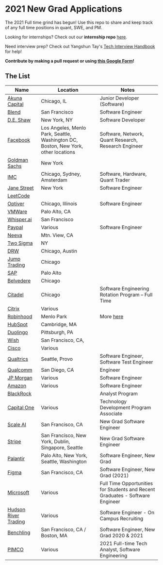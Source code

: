 # 2021 New Grad Applications

The 2021 Full time grind has begun! Use this repo to share and keep track of any full time positions in quant, SWE, and PM.  

Looking for internships? Check out our **internship repo** [here](https://github.com/Pitt-CSC/Summer2021-Internships).

Need interview prep? Check out Yangshun Tay's [Tech Interview Handbook](https://yangshun.github.io/tech-interview-handbook/) for help!

**Contribute by making a pull request or using [this Google Form](https://bit.ly/3cUV89H)!**

## The List

| Name  |  Location |  Notes |
|---|---|-------------|
|[Akuna Capital](https://akunacapital.com/job-details?gh_jid=2236978&gh_src=fcb01e3f1us) | Chicago, IL | Junior Developer (Software)|
|[Blend](https://blend.com/company/careers/opening/?oid=ecccb3f7-d3d7-41fb-b2fb-32352c578813)| San Francisco | Software Engineer|
|[D.E. Shaw](https://www.deshaw.com/careers/software-developer-new-york-2646)| New York, NY | Software Developer |
|[Facebook](https://www.facebook.com/careers/jobs/?q=university%20grad)| Los Angeles, Menlo Park, Seattle, Washington DC, Boston, New York, other locations | Software, Network, Quant Research, Research Engineer |
|[Goldman Sachs](https://goldmansachs.tal.net/vx/lang-en-GB/mobile-0/brand-2/user-1786316/xf-6c8bbd207c0e/candidate/so/pm/1/pl/1/opp/1-New-Analyst-New-Associate-Full-time-roles/en-GB)| New York | |
|[IMC](https://careers.imc.com/us/en/c/graduates-jobs) | Chicago, Sydney, Amsterdam | Software, Hardware, Quant Trader|
|[Jane Street](https://www.janestreet.com/join-jane-street/position/4743431002/) | New York | Software Engineer|
|[LeetCode](https://www.cognitoforms.com/LeetCodeLLC/LeetCodeFullStackEngineerApplicationNewGrad)| | |
|[Optiver](https://www.optiver.com/na/en/job-opportunities/us-4200121002?foo=bar)| Chicago, Illinois | Software Engineer |
|[VMWare](https://careers.vmware.com/new-graduates/jobs/R2009349?lang=en-us)| Palo Alto, CA| |
|[Whisper.ai](https://boards.greenhouse.io/whisperai/jobs/4465259002?gh_src=3202a8272)| San Francisco | |
|[Paypal](https://jobsearch.paypal-corp.com/en-US/search?keywords=graduate&location=&facetcountry=us) | Various | Software Engineer |
|[Neeva](https://jobs.lever.co/neeva/d95ffe9a-0717-49a0-be61-e59c5bf01b49)| Mtn. View, CA | |
|[Two Sigma](https://careers.twosigma.com/careers/RegisterMethod?jobId=714&source=PittCSC)| NY | |
|[DRW](https://drw.com/careers/job/1352350)| Chicago, Austin | |
|[Jump Trading](https://www.jumptrading.com/apply.html?gh_jid=1847809)| Chicago | |
|[SAP](https://jobs.sap.com/job/Palo-Alto-Silicon-Valley-Next-Talent-Rotational-Program-2021-Job-CA-94303/609822201) | Palo Alto | |
|[Belvedere](https://belvederetrading.applicantstack.com/x/detail/a2sa4x0hfsr9?noia=1) | Chicago | |
|[Citadel](https://www.citadel.com/careers/details/software-engineering-rotation-program-full-time-us/)| Chicago | Software Engineering Rotation Program – Full Time |
|[Citrix](https://jobs.citrix.com/job/R22177/University-Software-Engineer-2021)| Various | |
|[Robinhood](https://boards.greenhouse.io/robinhood/jobs/2214430) | Menlo Park | More [here](https://boards.greenhouse.io/robinhood/jobs/2214430) |
|[HubSpot](https://boards.greenhouse.io/embed/job_app?token=844714&gh_src=PittCSC) | Cambridge, MA | |
|[Duolingo](https://boards.greenhouse.io/duolingo/jobs/4811959002) | Pittsburgh, PA | |
|[Wish](https://jobs.smartrecruiters.com/Wish/743999716337373) | San Francisco, CA, | |
|[Cisco](https://jobs.cisco.com/jobs/ProjectDetail/Software-Engineer-Bachelor-s-Full-Time-United-States/1295249)|Various| |
|[Qualtrics](https://www.qualtrics.com/careers/us/en/search-results?m=3&keywords=new%20grad)|Seattle, Provo| Software Engineer, Software Test Engineer|
|[Qualcomm](https://qualcomm.wd5.myworkdayjobs.com/en-US/External/job/San-Diego/Software-Engineer_3001699)| San Diego, CA | Engineer |
|[JP Morgan](https://careers.jpmorgan.com/us/en/students/programs/software-engineer-fulltime)|Various|Software Engineer|
|[Amazon](https://www.amazon.jobs/en/jobs/1204412/software-development-engineer-2021-united-states)|Various|Software Engineer|
|[BlackRock](https://blackrock.tal.net/vx/lang-en-GB/mobile-0/brand-3/candidate/so/pm/1/pl/1/opp/4478-Analyst-Program-Americas/en-GB)| |Analyst Program|
|[Capital One](https://campus.capitalone.com/job/mclean/technology-development-program-associate-2021/1786/17009507)|Various|Technology Development Program Associate|
|[Scale AI](https://jobs.lever.co/scaleai/41e05b90-7e65-4dac-8676-50be9c1afc27)| San Francisco, CA |New Grad Software Engineer|
|[Stripe](https://stripe.com/jobs/listing/2021-new-grad-engineer/2162716)| San Francisco, New York, Dublin, Singapore, Seattle|New Grad Software Engineer|
|[Palantir](https://jobs.lever.co/palantir/01dab70c-073c-4a22-bf76-fb6b9e0a75b0)| Palo Alto, New York, Seattle, Washington|Software Engineer, New Grad|
|[Figma](https://jobs.lever.co/figma/31f60538-9c04-4dd3-821d-7980370f9be3)| San Francisco, CA |Software Engineer, New Grad (2021)|
|[Microsoft](https://careers.microsoft.com/students/us/en/job/870956/Full-Time-Opportunities-for-Students-and-Recent-Graduates-Software-Engineer)| Various |Full Time Opportunities for Students and Recent Graduates - Software Engineer|
|[Hudson River Trading](https://www.hudsonrivertrading.com/careers/job/?gh_jid=86641)| Various |Software Engineer - On Campus Recruiting|
|[Benchling](https://www.benchling.com/careers/?gh_jid=2235318#detail)| San Francisco, CA / Boston, MA |Software Engineer, New Grad 2020 & 2021|
|[PIMCO](https://careers.pimco.com/careers/FolderDetail/2021-Full-time-Tech-Analyst-Software-Engineering/28909)| Various |2021 Full-time Tech Analyst, Software Engineering|
